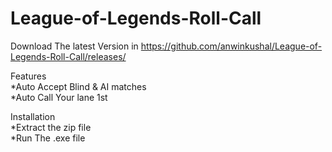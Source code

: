 # League-of-Legends-Roll-Call

Download The latest Version in https://github.com/anwinkushal/League-of-Legends-Roll-Call/releases/         
         
  
Features  
*Auto Accept Blind & AI matches   
*Auto Call Your lane 1st 

Installation  
*Extract the zip file         
*Run The .exe file
    
